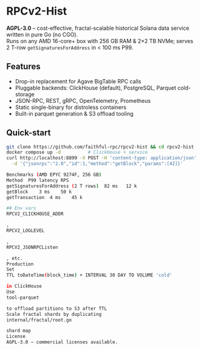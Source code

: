 # RPCv2-Hist  
**AGPL-3.0** – cost-effective, fractal-scalable historical Solana data service written in pure Go (no CGO).  
Runs on any AMD 16-core+ box with 256 GB RAM & 2×2 TB NVMe; serves 2 T-row `getSignaturesForAddress` in < 100 ms P99.

## Features
- Drop-in replacement for Agave BigTable RPC calls  
- Pluggable backends: ClickHouse (default), PostgreSQL, Parquet cold-storage  
- JSON-RPC, REST, gRPC, OpenTelemetry, Prometheus  
- Static single-binary for distroless containers  
- Built-in parquet generation & S3 offload tooling  

## Quick-start
```bash
git clone https://github.com/faithful-rpc/rpcv2-hist && cd rpcv2-hist
docker compose up -d          # ClickHouse + service
curl http://localhost:8899 -X POST -H 'content-type: application/json' \
  -d '{"jsonrpc":"2.0","id":1,"method":"getBlock","params":[42]}'

Benchmarks (AMD EPYC 9274F, 256 GB)
Method	P99 latency	RPS
getSignaturesForAddress (2 T rows)	82 ms	12 k
getBlock	3 ms	50 k
getTransaction	4 ms	45 k

## Env vars
RPCV2_CLICKHOUSE_ADDR

,
RPCV2_LOGLEVEL

,
RPCV2_JSONRPCListen

, etc.
Production
Set
TTL toDateTime(block_time) + INTERVAL 30 DAY TO VOLUME 'cold'

in ClickHouse
Use
tool-parquet

to offload partitions to S3 after TTL
Scale fractal shards by duplicating
internal/fractal/root.go

shard map
License
AGPL-3.0 – commercial licenses available.
